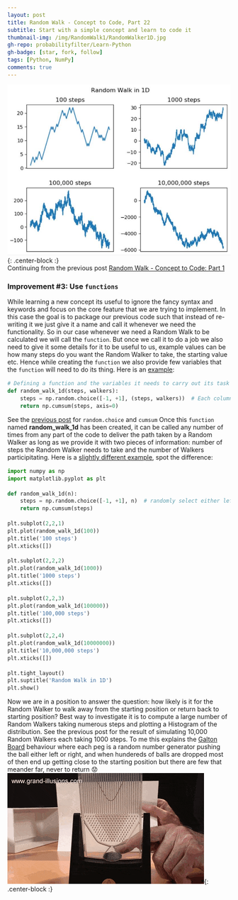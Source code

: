 ```yaml
---
layout: post
title: Random Walk - Concept to Code, Part 22
subtitle: Start with a simple concept and learn to code it 
thumbnail-img: /img/RandomWalk1/RandomWalker1D.jpg
gh-repo: probabilityfilter/Learn-Python
gh-badge: [star, fork, follow]
tags: [Python, NumPy]
comments: true
---
```


![RandomWalk](/img/RandomWalk1/RandomWalker1D.jpg "Multiple Random Walks"){: .center-block :}  
Continuing from the previous post [Random Walk - Concept to Code: Part 1](https://probabilityfilter.github.io/2018-04-28-RandomWalk1/)
### Improvement #3: Use `functions`
While learning a new concept its useful to ignore the fancy syntax and keywords and focus on the core feature that we are trying to implement. In this case the goal is to package our previous code such that instead of re-writing it we just give it a name and call it whenever we need the functionality. So in our case whenever we need a Random Walk to be calculated we will call the `function`. But once we call it to do a job we also need to give it some details for it to be useful to us, example values can be how many steps do you want the Random Walker to take, the starting value etc. Hence while creating the `function` we also provide few variables that the `function` will need to do its thing. Here is an [example](https://github.com/probabilityfilter/Learn-Python/blob/master/RandomWalker/RandomWalk_1d_multiple%20walkers.py):

```python
# Defining a function and the variables it needs to carry out its task
def random_walk_1d(steps, walkers):
    steps = np.random.choice([-1, +1], (steps, walkers))  # Each column is an independent Walker
    return np.cumsum(steps, axis=0)
```
See the [previous post](https://probabilityfilter.github.io/2018-04-28-RandomWalk1/) for `random.choice` and `cumsum`
Once this `function` named **random_walk_1d** has been created, it can be called any number of times from any part of the code to deliver the path taken by a Random Walker as long as we provide it with two pieces of information: number of steps the Random Walker needs to take and the number of Walkers participitating. Here is a [slightly different example](https://github.com/probabilityfilter/Learn-Python/blob/master/RandomWalker/RandomWalk_1d.py), spot the difference:

```python
import numpy as np
import matplotlib.pyplot as plt

def random_walk_1d(n):
    steps = np.random.choice([-1, +1], n)  # randomly select either left or right
    return np.cumsum(steps)

plt.subplot(2,2,1)
plt.plot(random_walk_1d(100))
plt.title('100 steps')
plt.xticks([])

plt.subplot(2,2,2)
plt.plot(random_walk_1d(1000))
plt.title('1000 steps')
plt.xticks([])

plt.subplot(2,2,3)
plt.plot(random_walk_1d(100000))
plt.title('100,000 steps')
plt.xticks([])

plt.subplot(2,2,4)
plt.plot(random_walk_1d(10000000))
plt.title('10,000,000 steps')
plt.xticks([])

plt.tight_layout()
plt.suptitle('Random Walk in 1D')
plt.show()
```

Now we are in a position to answer the question: how likely is it for the Random Walker to walk away from the starting position or return back to starting position? Best way to investigate it is to compute a large number of Random Walkers taking numerous steps and plotting a Histogram of the distribution. See the previous post for the result of simulating 10,000 Random Walkers each taking 1000 steps. To me this explains the [Galton Board](https://en.wikipedia.org/wiki/Bean_machine) behaviour where each peg is a random number generator pushing the ball either left or right, and when hundereds of balls are dropped most of then end up getting close to the starting position but there are few that meander far, never to return :worried:
![GaltonBoard](/img/RandomWalk1/GB.gif "Galton Board in Action"){: .center-block :}
